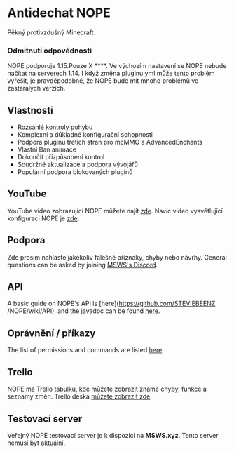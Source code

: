 # Antidechat NOPE
Pěkný protivzdušný Minecraft.

### Odmítnutí odpovědnosti
NOPE podporuje 1.15.Pouze X ****. Ve výchozím nastavení se NOPE nebude načítat na serverech 1.14. I když změna pluginu yml může tento problém vyřešit, je pravděpodobné, že NOPE bude mít mnoho problémů ve zastaralých verzích.

## Vlastnosti
* Rozsáhlé kontroly pohybu
* Komplexní a důkladné konfigurační schopnosti
* Podpora pluginu třetích stran pro mcMMO a AdvancedEnchants
* Vlastní Ban animace
* Dokončit přizpůsobení kontrol
* Soudržné aktualizace a podpora vývojářů
* Populární podpora blokovaných pluginů

## YouTube
YouTube video zobrazující NOPE můžete najít [zde](https://www.youtube.com/watch?v=QNumBz-Phwg). Navíc video vysvětlující konfiguraci NOPE je [zde](https://www.youtube.com/watch?v=XVuXKsJEAkQ).

## Podpora
Zde prosím nahlaste jakékoliv falešné příznaky, chyby nebo návrhy. General questions can be asked by joining [MSWS's Discord](https://nope.msws.xyz/discord).

## API
A basic guide on NOPE's API is \[here\](https://github.com/STEVIEBEENZ /NOPE/wiki/API), and the javadoc can be found [here](http://docs.msws.xyz).

## Oprávnění / příkazy
The list of permissions and commands are listed [here](https://github.com/STEVIEBEENZ/NOPE/wiki/Permissions).

## Trello
NOPE má Trello tabulku, kde můžete zobrazit známé chyby, funkce a seznamy změn. Trello deska [můžete zobrazit zde](https://nope.msws.xyz/trello).

## Testovací server
Veřejný NOPE testovací server je k dispozici na **MSWS.xyz**. Tento server nemusí být aktuální.
